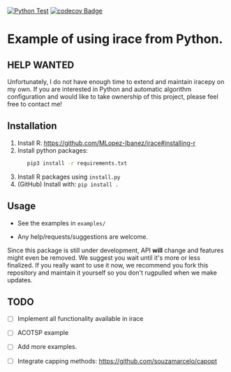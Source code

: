 [![Python Test](https://github.com/auto-optimization/iracepy/actions/workflows/test.yml/badge.svg)](https://github.com/auto-optimization/iracepy/actions/workflows/test.yml)
[![codecov Badge](https://codecov.io/gh/auto-optimization/iracepy/branch/main/graph/badge.svg)](https://codecov.io/gh/auto-optimization/iracepy)


# Example of using irace from Python. #

## HELP WANTED

Unfortunately, I do not have enough time to extend and maintain iracepy on my own. If you are interested in Python and automatic algorithm configuration and would like to take ownership of this project, please feel free to contact me!

## Installation

  1. Install R: https://github.com/MLopez-Ibanez/irace#installing-r
  1. Install python packages:
     ```bash
        pip3 install -r requirements.txt
     ```
  1. Install R packages using `install.py`
  1. (GitHub) Install with: `pip install .`

## Usage

 * See the examples in `examples/`
 
 * Any help/requests/suggestions are welcome.

Since this package is still under development, API **will** change and features might even be removed. We suggest you wait until it's more or less finalized. If you really want to use it now, we recommend you fork this repository and maintain it yourself so you don't rugpulled when we make updates.
 
## TODO

 - [ ] Implement all functionality available in irace
 - [ ] ACOTSP example
 - [ ] Add more examples.
 - [ ] Integrate capping methods: https://github.com/souzamarcelo/capopt



